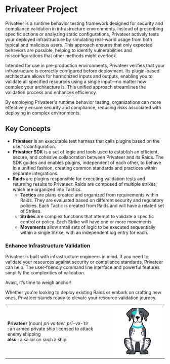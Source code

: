 # Privateer Project

Privateer is a runtime behavior testing framework designed for security and compliance validation in infrastructure environments. Instead of prescribing specific actions or analyzing static configurations, Privateer actively tests your deployed infrastructure by simulating real-world usage from both typical and malicious users. This approach ensures that only expected behaviors are possible, helping to identify vulnerabilities and misconfigurations that other methods might overlook.

Intended for use in pre-production environments, Privateer verifies that your infrastructure is correctly configured before deployment. Its plugin-based architecture allows for harmonized inputs and outputs, enabling you to validate all specified resources using a single input—no matter how complex your architecture is. This unified approach streamlines the validation process and enhances efficiency.

By employing Privateer's runtime behavior testing, organizations can more effectively ensure security and compliance, reducing risks associated with deploying in complex environments.

## Key Concepts

- **Privateer** is an executable test harness that calls plugins based on the user's configuration.
- **Privateer SDK** is a set of logic and tools used to establish an efficient, secure, and cohesive collaboration between Privateer and its Raids. The SDK guides and enables plugins, independent of each other, to behave in a unified fashion, creating common standards and practices within separate integrations.
- **Raids** are plugins responsible for executing validation tests and returning results to Privateer. Raids are composed of multiple strikes, which are organized into Tactics.
  - **Tactics** are plans created and organized from requirements within Raids. They are evaluated based on different security and regulatory policies. Each Tactic is created from Raids and will have a related set of Strikes.
  - **Strikes** are complex functions that attempt to validate a specific control or policy. Each Strike will have one or more movements.
  - **Movements** allow small sets of logic to be executed sequentially within a single Strike, with an independent log entry for each.

### Enhance Infrastructure Validation

Privateer is built with infrastructure engineers in mind. If you need to validate your resources against security or compliance standards, Privateer can help. The user-friendly command line interface and powerful features simplify the complexities of validation.

Avast, it’s time to weigh anchor!

Whether you're looking to deploy existing Raids or embark on crafting new ones, Privateer stands ready to elevate your resource validation journey.

|   |   |
|---|---|
| **Privateer** (noun) _pri·​va·​teer ˌprī-və-ˈtir_ <br> : an armed private ship licensed to attack enemy shipping <br> **also** : a sailor on such a ship | <img src="https://github.com/privateerproj/.github/blob/main/profile/patches-small.png" alt="Patches the Privateer Pointer" style="max-height: 200px;"> |
